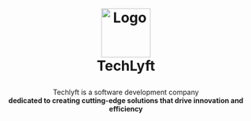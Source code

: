 <h1>
<p align="center">
  <img src="https://github.com/techlyft.png" alt="Logo" width="100">
  <br>TechLyft
</h1>
  <p align="center">
    Techlyft is a software development company
    <br />
    <strong>dedicated to creating cutting-edge solutions that drive innovation and efficiency</strong>
  </p>
</p>
